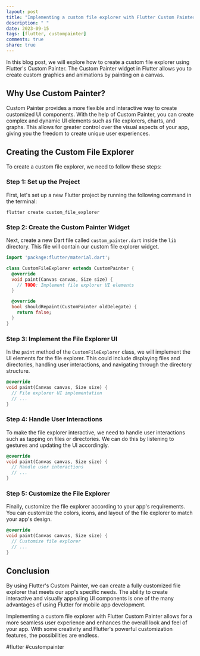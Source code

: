 ```yaml
---
layout: post
title: "Implementing a custom file explorer with Flutter Custom Painter"
description: " "
date: 2023-09-15
tags: [flutter, custompainter]
comments: true
share: true
---
```


In this blog post, we will explore how to create a custom file explorer using Flutter's Custom Painter. The Custom Painter widget in Flutter allows you to create custom graphics and animations by painting on a canvas.

## Why Use Custom Painter?

Custom Painter provides a more flexible and interactive way to create customized UI components. With the help of Custom Painter, you can create complex and dynamic UI elements such as file explorers, charts, and graphs. This allows for greater control over the visual aspects of your app, giving you the freedom to create unique user experiences.

## Creating the Custom File Explorer

To create a custom file explorer, we need to follow these steps:

### Step 1: Set up the Project

First, let's set up a new Flutter project by running the following command in the terminal:

```plaintext
flutter create custom_file_explorer
```

### Step 2: Create the Custom Painter Widget

Next, create a new Dart file called `custom_painter.dart` inside the `lib` directory. This file will contain our custom file explorer widget.

```dart
import 'package:flutter/material.dart';

class CustomFileExplorer extends CustomPainter {
  @override
  void paint(Canvas canvas, Size size) {
    // TODO: Implement file explorer UI elements
  }

  @override
  bool shouldRepaint(CustomPainter oldDelegate) {
    return false;
  }
}
```

### Step 3: Implement the File Explorer UI

In the `paint` method of the `CustomFileExplorer` class, we will implement the UI elements for the file explorer. This could include displaying files and directories, handling user interactions, and navigating through the directory structure.

```dart
@override
void paint(Canvas canvas, Size size) {
  // File explorer UI implementation
  // ...
}
```

### Step 4: Handle User Interactions

To make the file explorer interactive, we need to handle user interactions such as tapping on files or directories. We can do this by listening to gestures and updating the UI accordingly.

```dart
@override
void paint(Canvas canvas, Size size) {
  // Handle user interactions
  // ...
}
```

### Step 5: Customize the File Explorer

Finally, customize the file explorer according to your app's requirements. You can customize the colors, icons, and layout of the file explorer to match your app's design.

```dart
@override
void paint(Canvas canvas, Size size) {
  // Customize file explorer
  // ...
}
```

## Conclusion

By using Flutter's Custom Painter, we can create a fully customized file explorer that meets our app's specific needs. The ability to create interactive and visually appealing UI components is one of the many advantages of using Flutter for mobile app development.

Implementing a custom file explorer with Flutter Custom Painter allows for a more seamless user experience and enhances the overall look and feel of your app. With some creativity and Flutter's powerful customization features, the possibilities are endless.

#flutter #custompainter